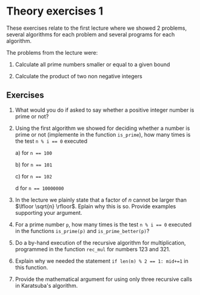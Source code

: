 # Theory exercises 1
These exercises relate to the first lecture where we showed 2 problems, several algorithms for each problem and several programs for each algorithm.

The problems from the lecture were:

1) Calculate all prime numbers smaller or equal to a given bound

2) Calculate the product of two non negative integers

## Exercises

1) What would you do if asked to say whether a positive integer number is prime or not?

2) Using the first algorithm we showed for deciding whether a number is prime or not (implemente in the function ```is_prime```), how many times is the test ```n % i == 0``` executed

	a) for ```n == 100```

	b) for ```n == 101```

	c) for ```n == 102```

	d  for ```n == 10000000```

3) In the lecture we plainly state that a factor of $n$ cannot be larger than $\lfloor \sqrt{n} \rfloor$. Eplain why this is so. Provide examples supporting your argument.

4) For a prime number ```p```, how many times is the test ```n % i == 0``` executed in the functions ```is_prime(p)``` and ```is_prime_better(p)```?

5) Do a by-hand execution of the recursive algorithm for multiplication, programmed in the function ```rec_mul``` for numbers 123 and 321.

6) Explain why we needed the statement ```if len(m) % 2 == 1: mid+=1``` in this function.

7) Provide the mathematical argument for using only three recursive calls in Karatsuba's algorithm.







